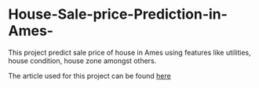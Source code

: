 # House-Sale-price-Prediction-in-Ames-
This project predict sale price of house in Ames using features like utilities, house condition, house zone amongst others.


The article used for this project can be found [here](https://t.co/tSwYGggspE)
